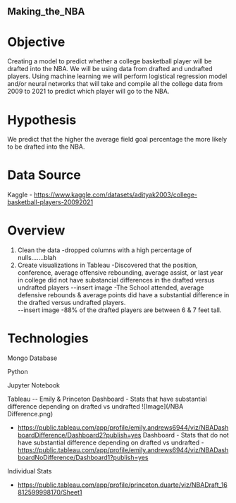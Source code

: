 ## Making_the_NBA
# Objective
Creating a model to predict whether a college basketball player will be drafted into the NBA.  We will be using data from drafted and undrafted players. Using machine learning we will perform logistical regression model and/or neural networks that will take and compile all the college data from 2009 to 2021 to predict which player will go to the NBA.   

# Hypothesis
We predict that the higher the average field goal percentage the more likely to be drafted into the NBA.

# Data Source
Kaggle - https://www.kaggle.com/datasets/adityak2003/college-basketball-players-20092021

# Overview
1. Clean the data
-dropped  columns with a high percentage of nulls.......blah
2. Create visualizations in Tableau
-Discovered that the position, conference, average offensive rebounding, average assist, or last year in college did not have substancial differences in the drafted versus undrafted players
--insert image
-The School attended, average defensive rebounds & average points did have a substantial difference in the drafted versus undrafted players.    
--insert image
-88% of the drafted players are between 6 & 7 feet tall.    

# Technologies
Mongo Database

Python

Jupyter Notebook

Tableau --  Emily & Princeton 
Dashboard - Stats that have substantial difference depending on drafted vs undrafted
![Image](/NBA Difference.png)
- https://public.tableau.com/app/profile/emily.andrews6944/viz/NBADashboardDifference/Dashboard2?publish=yes
Dashboard - Stats that do not have substantial difference depending on drafted vs undrafted
-https://public.tableau.com/app/profile/emily.andrews6944/viz/NBADashboardNoDifference/Dashboard1?publish=yes

Individual Stats
- https://public.tableau.com/app/profile/princeton.duarte/viz/NBADraft_16812599998170/Sheet1
